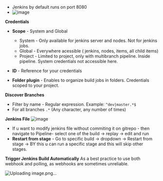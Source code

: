 - Jenkins by default runs on port 8080
- ![image](https://github.com/muppin/mastering-DevOps/assets/56094875/a421d99b-b0ec-416f-9f36-9deedadc6965)


**Credentials**
- **Scope** - System and Global
     - System - Only available for jenkins server and nodes. Not for jenkins jobs.
     - Global - Everywhere acessible ( jenkins, nodes, items, all child items)
     - Project - Limited to project, only with multibranch pipeline. Inside pipeline. System credentials not accessible here.

- **ID** - Reference  for your credentials
- **Folder plugin** - Enables to organize build jobs in folders. Credentials scoped to your project.



**Discover Branches**
- Filter by name - Regular expression. Example: `^dev|master.*$ `
- For all branches `.*`  (Any character, any number of times)
  

**Jenkins File**
![image](https://github.com/muppin/mastering-DevOps/assets/56094875/ed8a9c85-9bc4-4852-bd20-e1962a1c81c3)

- If u want to modify jenkins file without commiting it on gitrepo - then navigate to Pipeline- select one of the build -> replay -> edit and run
-  **Restart from stage** - Go to specific build -> dropdown -> Restart from stage -> BY this u can run a specific stage and this will skip other stages.


**Trigger Jenkins Build Automatically**
As a best practice to use both webhook and polling, as webhooks are sometimes unreliable.

![Uploading image.png…]()



